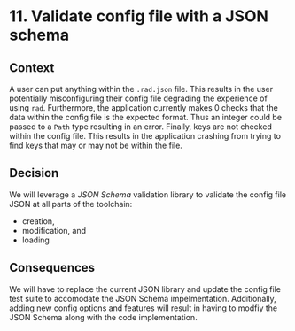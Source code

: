 # 11. Validate config file with a JSON schema

## Context

A user can put anything within the `.rad.json` file. This results in the user
potentially misconfiguring their config file degrading the experience of using
`rad`. Furthermore, the application currently makes 0 checks that the data
within the config file is the expected format. Thus an integer could be passed
to a `Path` type resulting in an error. Finally, keys are not checked within the
config file. This results in the application crashing from trying to find keys
that may or may not be within the file.

## Decision

We will leverage a *JSON Schema* validation library to validate the config file
JSON at all parts of the toolchain:

- creation,
- modification, and
- loading

## Consequences

We will have to replace the current JSON library and update the config file test
suite to accomodate the JSON Schema impelmentation. Additionally, adding new
config options and features will result in having to modfiy the JSON Schema
along with the code implementation.
